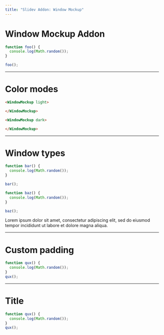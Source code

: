 ```yaml
---
title: "Slidev Addon: Window Mockup"
---
```



# Window Mockup Addon

<WindowMockup>

```js
function foo() {
  console.log(Math.random());
}

foo();
```

</WindowMockup>

---

# Color modes

<div grid="~ cols-2" gap-4>

<WindowMockup light>

</WindowMockup>

<WindowMockup dark>

</WindowMockup>

````html
<WindowMockup light>

</WindowMockup>
````

````html
<WindowMockup dark>

</WindowMockup>
````

</div>

---

# Window types

<div grid="~ cols-3" gap-4>

<WindowMockup variant="terminal">

```js
function bar() {
  console.log(Math.random());
}

bar();
```

</WindowMockup>

<WindowMockup variant="editor">

```js
function baz() {
  console.log(Math.random());
}

baz();
```

</WindowMockup>

<WindowMockup variant="plain">

Lorem ipsum dolor sit amet, consectetur adipiscing elit, sed do eiusmod tempor incididunt ut labore et dolore magna aliqua.

</WindowMockup>

</div>

---

# Custom padding

<WindowMockup padding="2rem">

```js
function qux() {
  console.log(Math.random());
}
qux();
```
</WindowMockup>


---

# Title

<WindowMockup title="My Code Example">

```js
function qux() {
  console.log(Math.random());
}
qux();
```
</WindowMockup>
